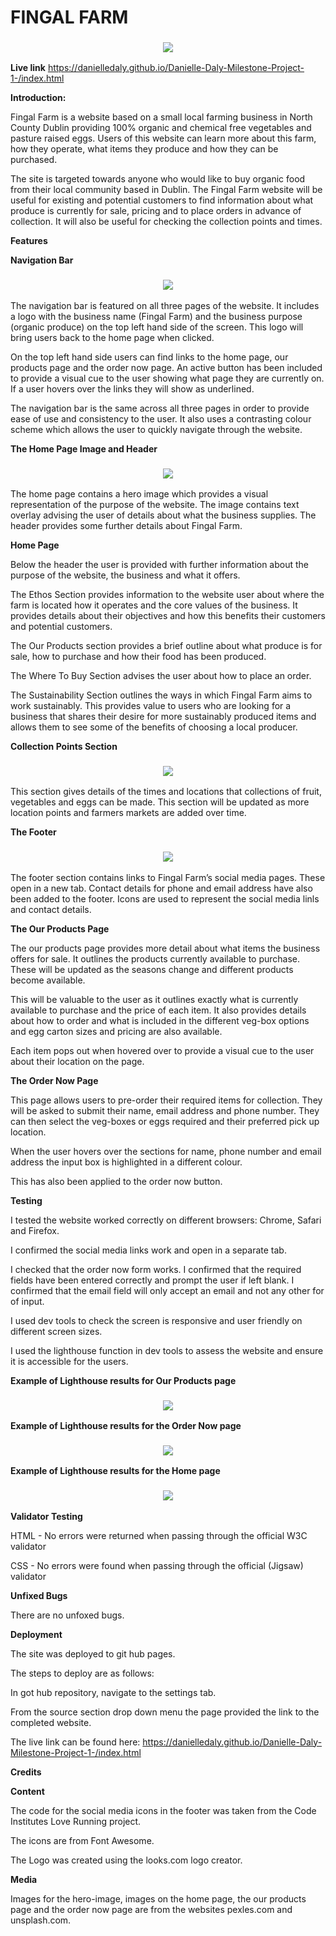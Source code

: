 # **FINGAL FARM**


<h3 align="center"><img src="assets/images/screenshots/screenshot-responsive-home-page.png"></h3>


**Live link** https://danielledaly.github.io/Danielle-Daly-Milestone-Project-1-/index.html


**Introduction:**


Fingal Farm is a website based on a small local farming business in North County Dublin providing 100% organic and chemical free vegetables and pasture raised eggs. Users of this website can learn more about this farm, how they operate, what items they produce and how they can be purchased.

The site is targeted towards anyone who would like to buy organic food from their local community based in Dublin. The Fingal Farm website will be useful for existing and potential customers to find information about what produce is currently for sale, pricing and to place orders in advance of collection. It will also be useful for checking the collection points and times. 

**Features**


**Navigation Bar**

<h3 align="center"><img src="assets/images/screenshots/screenshot-nav-bar.png"></h3>


The navigation bar is featured on all three pages of the website. It includes a logo with the business name (Fingal Farm) and the business purpose (organic produce) on the top left hand side of the screen. This logo will bring users back to the home page when clicked.

On the top left hand side users can find links to the home page, our products page and the order now page. An active button has been included to provide a visual cue to the user showing what page they are currently on. If a user hovers over the links they will show as underlined.

The navigation bar is the same across all three pages in order to provide ease of use and consistency to the user. It also uses a contrasting colour scheme which allows the user to quickly navigate through the website. 

**The Home Page Image and Header**



<h3 align="center"><img src="assets/images/screenshots/screenshot-hero-image.png"></h3>


The home page contains a hero image which provides a visual representation of the purpose of the website. The image contains text overlay advising the user of details about what the business supplies. The header provides some further details about Fingal Farm.


**Home Page**


Below the header the user is provided with further information about the purpose of the website, the business and what it offers. 

The Ethos Section provides information to the website user about where the farm is located how it operates and the core values of the business. It provides details about their objectives and how this benefits their customers and potential customers.

The Our Products section provides a brief outline about what produce is for sale, how to purchase and how their food has been produced.  

The Where To Buy Section advises the user about how to place an order.

The Sustainability Section outlines the ways in which Fingal Farm aims to work sustainably. This provides value to users who are looking for a business that shares their desire for more sustainably produced items and allows them to see some of the benefits of choosing a local producer.


**Collection Points Section**


<h3 align="center"><img src="assets/images/screenshots/screenshot-collection-points.png"></h3>


This section gives details of the times and locations that collections of fruit, vegetables and eggs can be made. This section will be updated as more location points and farmers markets are added over time. 


**The Footer**


<h3 align="center"><img src="assets/images/screenshots/screenshot-footer.png"></h3>


The footer section contains links to Fingal Farm’s social media pages. These open in a new tab. Contact details for phone and email address have also been added to the footer. Icons are used to represent the social media linls and contact details.


**The Our Products Page**


The our products page provides more detail about what items the business offers for sale. It outlines the products currently available to purchase. These will be updated as the seasons change and different products become available. 

This will be valuable to the user as it outlines exactly what is currently available to purchase and the price of each item. It also provides details about how to order and what is included in the different veg-box options and egg carton sizes and pricing are also available.

Each item pops out when hovered over to provide a visual cue to the user about their location on the page.


**The Order Now Page**


This page allows users to pre-order their required items for collection. They will be asked to submit their name, email address and phone number. They can then select the veg-boxes or eggs required and their preferred pick up location.

When the user hovers over the sections for name, phone number and email address the input box is highlighted in a different colour. 

This has also been applied to the order now button.


**Testing**


I tested the website worked correctly on different browsers: Chrome, Safari and Firefox.

I confirmed the social media links work and open in a separate tab.

I checked that the order now form works. I confirmed that the required fields have been entered correctly and prompt the user if left blank. I confirmed that the email field will only accept an email and not any other for of input.
 
I used dev tools to check the screen is responsive and user friendly on different screen sizes.

I used the lighthouse function in dev tools to assess the website and ensure it is accessible for the  users.


**Example of Lighthouse results for Our Products page**



<h3 align="center"><img src="assets/images/screenshots/screenshot-our-products-lighthouse.png"></h3>



**Example of Lighthouse results for the Order Now page**



<h3 align="center"><img src="assets/images/screenshots/screenshot-order-now-lighthouse.png"></h3>



**Example of Lighthouse results for the Home page**



<h3 align="center"><img src="assets/images/screenshots/screenshot-home-page-lighthouse.png"></h3>



**Validator Testing**


HTML -  No errors were returned when passing through the official W3C validator

CSS - No errors were found when passing through the official (Jigsaw) validator


**Unfixed Bugs**


There are no unfoxed bugs.



**Deployment**


The site was deployed to git hub pages. 

The steps to deploy are as follows: 

In got hub repository, navigate to the settings tab. 

From the source section drop down menu the page provided the link to the completed website.

The live link can be found here: https://danielledaly.github.io/Danielle-Daly-Milestone-Project-1-/index.html


**Credits**


**Content**

The code for the social media icons in the footer was taken from the Code Institutes Love Running project.

The icons are from Font Awesome.

The Logo was created using the looks.com logo creator. 


**Media**

Images for the hero-image, images on the home page, the our products page and the order now page are from the websites pexles.com and unsplash.com.



